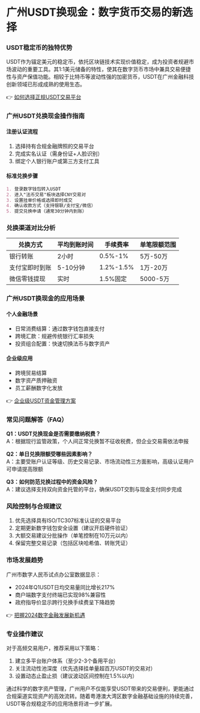 # 广州USDT换现金：数字货币交易的新选择

### USDT稳定币的独特优势
USDT作为锚定美元的稳定币，依托区块链技术实现价值稳定，成为投资者规避市场波动的重要工具。其1:1美元储备的特性，使其在数字货币市场中兼具交易便捷性与资产保值功能。相较于比特币等波动性强的加密货币，USDT在广州金融科技创新领域已形成成熟的使用生态。

👉 [如何选择正规USDT交易平台](https://bit.ly/okx_welcome)

### 广州USDT兑换现金操作指南
#### 注册认证流程
1. 选择持有合规金融牌照的交易平台
2. 完成实名认证（需身份证+人脸识别）
3. 绑定个人银行账户或第三方支付工具

#### 标准兑换步骤
```markdown
1. 登录数字钱包转入USDT
2. 进入"法币交易"板块选择CNY交易对
3. 设置挂单价格或选择即时成交
4. 确认收款方式（支持银联/支付宝/微信）
5. 提交兑换申请（通常30分钟内到账）
```

### 兑换渠道对比分析
| 兑换方式       | 平均到账时间 | 手续费率 | 单笔限额范围 |
|----------------|--------------|----------|--------------|
| 银行转账       | 2小时        | 0.5%-1%  | 5万-50万     |
| 支付宝即时到账 | 5-10分钟     | 1.2%-1.5%| 1万-20万     |
| 微信零钱提现   | 实时         | 1.5%固定 | 5000-5万     |

### 广州USDT换现金的应用场景
#### 个人金融场景
- 日常消费结算：通过数字钱包直接支付
- 跨境汇款：规避传统银行汇率损失
- 投资组合配置：快速切换法币与数字资产

#### 企业级应用
- 跨境贸易结算
- 数字资产质押融资
- 员工薪酬数字化发放

👉 [企业级USDT资金管理方案](https://bit.ly/okx_welcome)

### 常见问题解答（FAQ）
**Q1：USDT兑换现金是否需要缴纳税费？**  
A：根据现行监管政策，个人间正常兑换暂不征收税费，但企业交易需依法申报

**Q2：单日兑换限额受哪些因素影响？**  
A：主要受账户认证等级、历史交易记录、市场流动性三方面影响，高级认证用户可申请提高限额

**Q3：如何防范兑换过程中的资金风险？**  
A：建议选择支持双向资金托管的平台，确保USDT交割与现金支付同步完成

### 风险控制与合规建议
1. 优先选择具有ISO/TC307标准认证的交易平台
2. 定期更新数字钱包安全设置（建议开启硬件验证）
3. 大额交易建议分批操作（单笔控制在10万元以内）
4. 保留完整交易记录（包括区块哈希值、转账凭证）

### 市场发展趋势
广州市数字人民币试点办公室数据显示：
- 2024年Q1USDT日均交易量同比增长217%
- 商户端数字支付终端已实现98%兼容性
- 政府指导价显示跨行兑换手续费呈下降趋势

👉 [把握2024数字金融发展新机遇](https://bit.ly/okx_welcome)

### 专业操作建议
对于高频交易用户，推荐采用以下策略：
1. 建立多平台账户体系（至少2-3个备用平台）
2. 关注流动性池深度（优先选择挂单量超百万USDT的交易对）
3. 设置动态止盈止损（建议波动区间控制在1.5%以内）

通过科学的数字资产管理，广州用户不仅能享受USDT带来的交易便利，更能通过合规渠道实现资产的高效流转。随着粤港澳大湾区数字金融基础设施的持续完善，USDT等合规稳定币的应用场景将进一步扩展。